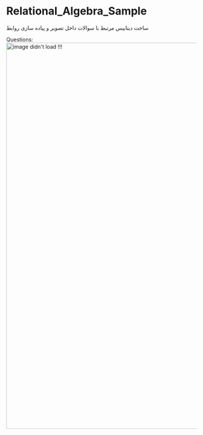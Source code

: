 # Relational_Algebra_Sample
ساخت دیتابیس مرتبط با سوالات داخل تصویر و پیاده سازی روابط

Questions:
<img width="1024" alt="image didn't load !!!" src="https://github.com/user-attachments/assets/d8091066-8e58-47cd-9b04-c3a4170ac7e7">
